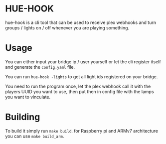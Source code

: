 # HUE-HOOK

hue-hook is a cli tool that can be used to receive plex webhooks and turn groups / lights on / off whenever
you are playing something.

# Usage

You can either input your bridge ip / user yourself or let the cli register itself and generate the `config.yaml` file.

You can run `hue-hook -lights` to get all light ids registered on your bridge.

You need to run the program once, let the plex webhook call it with the players UUID you want to use, then put then in config file with the lamps you want to vinculate.

# Building

To build it simply run `make build`. for Raspberry pi and ARMv7 architecture you can use `make build_arm`.